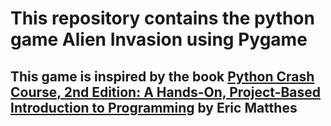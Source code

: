 # This repository contains the python game Alien Invasion using Pygame

## This game is inspired by the book [Python Crash Course, 2nd Edition: A Hands-On, Project-Based Introduction to Programming](https://www.amazon.com/Python-Crash-Course-2nd-Edition/dp/1593279280/ref=sr_1_2?keywords=python+crash+course&qid=1558594250&s=gateway&sr=8-2) by Eric Matthes
